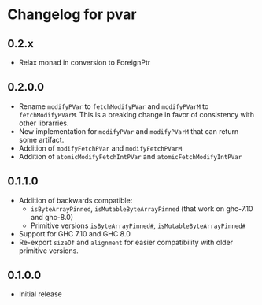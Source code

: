 # Changelog for pvar

## 0.2.x

* Relax monad in conversion to ForeignPtr

## 0.2.0.0

* Rename `modifyPVar` to `fetchModifyPVar` and `modifyPVarM` to `fetchModifyPVarM`. This
  is a breaking change in favor of consistency with other librarries.
* New implementation for `modifyPVar` and `modifyPVarM` that can return some artifact.
* Addition of `modifyFetchPVar` and `modifyFetchPVarM`
* Addition of `atomicModifyFetchIntPVar` and `atomicFetchModifyIntPVar`

## 0.1.1.0

* Addition of backwards compatible:
  * `isByteArrayPinned`, `isMutableByteArrayPinned` (that work on ghc-7.10 and ghc-8.0)
  * Primitive versions `isByteArrayPinned#`, `isMutableByteArrayPinned#`
* Support for GHC 7.10 and GHC 8.0
* Re-export `sizeOf` and `alignment` for easier compatibility with older primitive versions.


## 0.1.0.0

* Initial release
